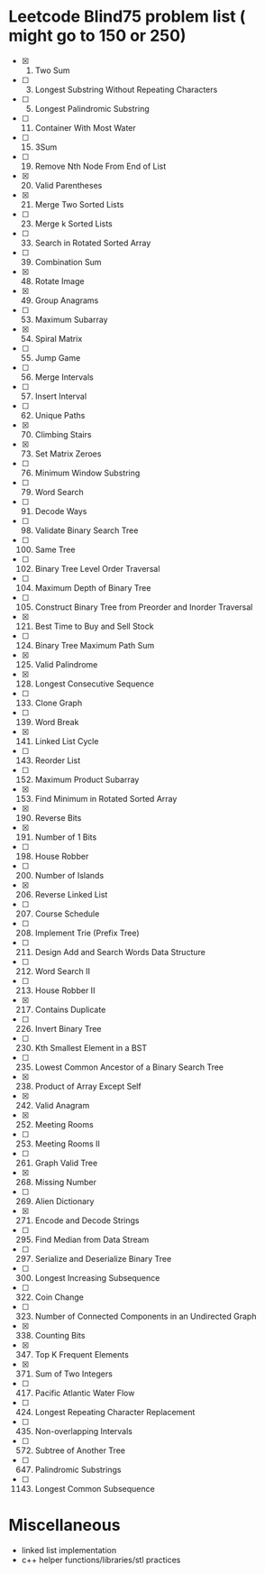 # Leetcode Blind75 problem list ( might go to 150 or 250)

- [x] 1. Two Sum
- [ ] 3. Longest Substring Without Repeating Characters
- [ ] 5. Longest Palindromic Substring
- [ ] 11. Container With Most Water
- [ ] 15. 3Sum
- [ ] 19. Remove Nth Node From End of List
- [x] 20. Valid Parentheses
- [x] 21. Merge Two Sorted Lists
- [ ] 23. Merge k Sorted Lists
- [ ] 33. Search in Rotated Sorted Array
- [ ] 39. Combination Sum
- [x] 48. Rotate Image
- [x] 49. Group Anagrams
- [ ] 53. Maximum Subarray
- [x] 54. Spiral Matrix
- [ ] 55. Jump Game
- [ ] 56. Merge Intervals
- [ ] 57. Insert Interval
- [ ] 62. Unique Paths
- [x] 70. Climbing Stairs
- [x] 73. Set Matrix Zeroes
- [ ] 76. Minimum Window Substring
- [ ] 79. Word Search
- [ ] 91. Decode Ways
- [ ] 98. Validate Binary Search Tree
- [ ] 100. Same Tree
- [ ] 102. Binary Tree Level Order Traversal
- [ ] 104. Maximum Depth of Binary Tree
- [ ] 105. Construct Binary Tree from Preorder and Inorder Traversal
- [x] 121. Best Time to Buy and Sell Stock
- [ ] 124. Binary Tree Maximum Path Sum
- [x] 125. Valid Palindrome
- [x] 128. Longest Consecutive Sequence
- [ ] 133. Clone Graph
- [ ] 139. Word Break
- [x] 141. Linked List Cycle
- [ ] 143. Reorder List
- [ ] 152. Maximum Product Subarray
- [x] 153. Find Minimum in Rotated Sorted Array
- [x] 190. Reverse Bits
- [x] 191. Number of 1 Bits
- [ ] 198. House Robber
- [ ] 200. Number of Islands
- [x] 206. Reverse Linked List
- [ ] 207. Course Schedule
- [ ] 208. Implement Trie (Prefix Tree)
- [ ] 211. Design Add and Search Words Data Structure
- [ ] 212. Word Search II
- [ ] 213. House Robber II
- [x] 217. Contains Duplicate
- [ ] 226. Invert Binary Tree
- [ ] 230. Kth Smallest Element in a BST
- [ ] 235. Lowest Common Ancestor of a Binary Search Tree
- [x] 238. Product of Array Except Self
- [x] 242. Valid Anagram
- [x] 252. Meeting Rooms
- [ ] 253. Meeting Rooms II
- [ ] 261. Graph Valid Tree
- [x] 268. Missing Number
- [ ] 269. Alien Dictionary
- [x] 271. Encode and Decode Strings
- [ ] 295. Find Median from Data Stream
- [ ] 297. Serialize and Deserialize Binary Tree
- [ ] 300. Longest Increasing Subsequence
- [ ] 322. Coin Change
- [ ] 323. Number of Connected Components in an Undirected Graph
- [x] 338. Counting Bits
- [x] 347. Top K Frequent Elements
- [x] 371. Sum of Two Integers
- [ ] 417. Pacific Atlantic Water Flow
- [ ] 424. Longest Repeating Character Replacement
- [ ] 435. Non-overlapping Intervals
- [ ] 572. Subtree of Another Tree
- [ ] 647. Palindromic Substrings
- [ ] 1143. Longest Common Subsequence

# Miscellaneous

- linked list implementation
- c++ helper functions/libraries/stl practices